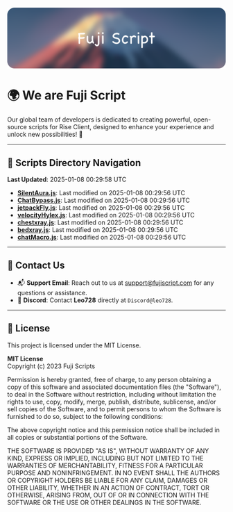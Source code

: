 ![Banner](.github/b.webp)

# 🌍 **We are Fuji Script**

Our global team of developers is dedicated to creating powerful, open-source scripts for Rise Client, designed to enhance your experience and unlock new possibilities! 🌟

---
<!-- SCRIPTS_NAVIGATION_START -->
## 📂 **Scripts Directory Navigation**

**Last Updated**: 2025-01-08 00:29:58 UTC

- **[SilentAura.js](scripts/SilentAura.js)**: Last modified on 2025-01-08 00:29:56 UTC
- **[ChatBypass.js](scripts/ChatBypass.js)**: Last modified on 2025-01-08 00:29:56 UTC
- **[jetpackFly.js](scripts/jetpackFly.js)**: Last modified on 2025-01-08 00:29:56 UTC
- **[velocityHylex.js](scripts/velocityHylex.js)**: Last modified on 2025-01-08 00:29:56 UTC
- **[chestxray.js](scripts/chestxray.js)**: Last modified on 2025-01-08 00:29:56 UTC
- **[bedxray.js](scripts/bedxray.js)**: Last modified on 2025-01-08 00:29:56 UTC
- **[chatMacro.js](scripts/chatMacro.js)**: Last modified on 2025-01-08 00:29:56 UTC

<!-- SCRIPTS_NAVIGATION_END -->

---

## 💬 **Contact Us**  
- 📬 **Support Email**: Reach out to us at [support@fujiscript.com](mailto:support@fujiscript.com) for any questions or assistance.  
- 💬 **Discord**: Contact **Leo728** directly at `Discord@leo728`.

---

## 📜 **License**

This project is licensed under the MIT License.  

**MIT License**  
Copyright (c) 2023 Fuji Scripts  

Permission is hereby granted, free of charge, to any person obtaining a copy of this software and associated documentation files (the "Software"), to deal in the Software without restriction, including without limitation the rights to use, copy, modify, merge, publish, distribute, sublicense, and/or sell copies of the Software, and to permit persons to whom the Software is furnished to do so, subject to the following conditions:  

The above copyright notice and this permission notice shall be included in all copies or substantial portions of the Software.  

THE SOFTWARE IS PROVIDED "AS IS", WITHOUT WARRANTY OF ANY KIND, EXPRESS OR IMPLIED, INCLUDING BUT NOT LIMITED TO THE WARRANTIES OF MERCHANTABILITY, FITNESS FOR A PARTICULAR PURPOSE AND NONINFRINGEMENT. IN NO EVENT SHALL THE AUTHORS OR COPYRIGHT HOLDERS BE LIABLE FOR ANY CLAIM, DAMAGES OR OTHER LIABILITY, WHETHER IN AN ACTION OF CONTRACT, TORT OR OTHERWISE, ARISING FROM, OUT OF OR IN CONNECTION WITH THE SOFTWARE OR THE USE OR OTHER DEALINGS IN THE SOFTWARE.  
